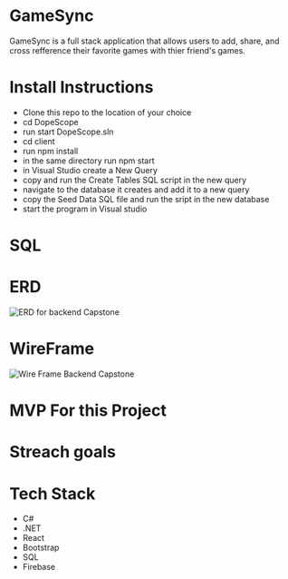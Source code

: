 # GameSync
GameSync is a full stack application that allows users to add, share, and cross refference their favorite games with thier friend's games. 


# Install Instructions

  - Clone this repo to the location of your choice
  - cd DopeScope
  - run start DopeScope.sln
  - cd client
  - run npm install
  - in the same directory run npm start
  - in Visual Studio create a New Query
  - copy and run the Create Tables SQL script in the new query
  - navigate to the database it creates and add it to a new query 
  - copy the Seed Data SQL file and run the sript in the new database
  - start the program in Visual studio

# SQL



# ERD
![ERD for backend Capstone](https://user-images.githubusercontent.com/84350426/149177103-fa731056-d83b-4c34-9a0d-31676089589f.png)

# WireFrame

![Wire Frame Backend Capstone](https://user-images.githubusercontent.com/84350426/149177550-7f64e48b-9b25-481d-9bf7-a6d75f5e70cd.PNG)

# MVP For this Project

# Streach goals




# Tech Stack

  - C#
  - .NET
  - React 
  - Bootstrap
  - SQL
  - Firebase
